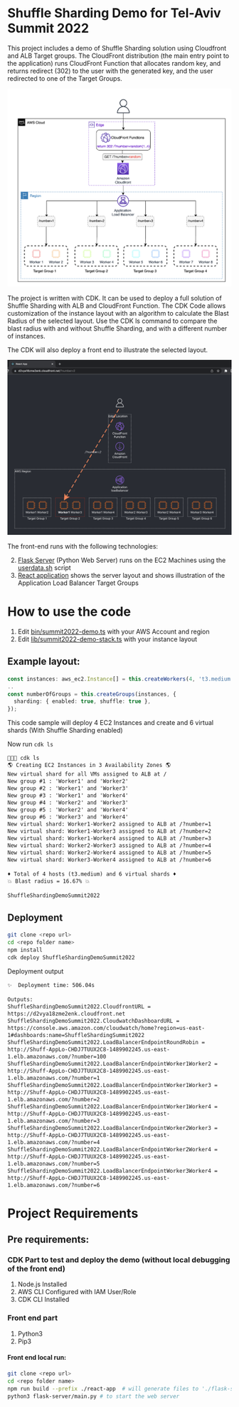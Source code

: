 # Shuffle Sharding Demo for Tel-Aviv Summit 2022

This project includes a demo of Shuffle Sharding solution using Cloudfront and ALB Target groups. The CloudFront distribution (the main entry point to the application) runs CloudFront Function that allocates random key, and returns redirect (302) to the user with the generated key, and the user redirected to one of the Target Groups.

![](diagram.png)

The project is written with CDK. It can be used to deploy a full solution of Shuffle Sharding with ALB and CloudFront Function. The CDK Code allows customization of the instance layout with an algorithm to calculate the Blast Radius of the selected layout. Use the CDK ls command to compare the blast radius with and without Shuffle Sharding, and with a different number of instances.

The CDK will also deploy a front end to illustrate the selected layout.

![](reactfrontend.png)

The front-end runs with the following technologies:

2. [Flask Server](flask-server/main.py) (Python Web Server) runs on the EC2 Machines using the [userdata.sh](lib/userdata.sh) script
3. [React application](react-app/src/App.js) shows the server layout and shows illustration of the Application Load Balancer Target Groups

# How to use the code

1. Edit [bin/summit2022-demo.ts](bin/summit2022-demo.ts) with your AWS Account and region
2. Edit [lib/summit2022-demo-stack.ts](lib/summit2022-demo-stack.ts) with your instance layout

## Example layout:

```typescript
const instances: aws_ec2.Instance[] = this.createWorkers(4, 't3.medium');
..
const numberOfGroups = this.createGroups(instances, {
  sharding: { enabled: true, shuffle: true },
});
```

This code sample will deploy 4 EC2 Instances and create and 6 virtual shards (With Shuffle Sharding enabled)

Now run `cdk ls`

```
 cdk ls
🌎 Creating EC2 Instances in 3 Availability Zones 🌎
New virtual shard for all VMs assigned to ALB at /
New group #1 : 'Worker1' and 'Worker2'
New group #2 : 'Worker1' and 'Worker3'
New group #3 : 'Worker1' and 'Worker4'
New group #4 : 'Worker2' and 'Worker3'
New group #5 : 'Worker2' and 'Worker4'
New group #6 : 'Worker3' and 'Worker4'
New virtual shard: Worker1-Worker2 assigned to ALB at /?number=1
New virtual shard: Worker1-Worker3 assigned to ALB at /?number=2
New virtual shard: Worker1-Worker4 assigned to ALB at /?number=3
New virtual shard: Worker2-Worker3 assigned to ALB at /?number=4
New virtual shard: Worker2-Worker4 assigned to ALB at /?number=5
New virtual shard: Worker3-Worker4 assigned to ALB at /?number=6

♦️ Total of 4 hosts (t3.medium) and 6 virtual shards ♦️
💥 Blast radius = 16.67% 💥

ShuffleShardingDemoSummit2022
```

## Deployment

```bash
git clone <repo url>
cd <repo folder name>
npm install
cdk deploy ShuffleShardingDemoSummit2022
```

Deployment output

```
✨  Deployment time: 506.04s

Outputs:
ShuffleShardingDemoSummit2022.CloudfrontURL = https://d2vya18zme2enk.cloudfront.net
ShuffleShardingDemoSummit2022.CloudwatchDashboardURL = https://console.aws.amazon.com/cloudwatch/home?region=us-east-1#dashboards:name=ShuffleShardingSummit2022
ShuffleShardingDemoSummit2022.LoadBalancerEndpointRoundRobin = http://Shuff-AppLo-CHDJ7TUUX2C8-1489902245.us-east-1.elb.amazonaws.com/?number=100
ShuffleShardingDemoSummit2022.LoadBalancerEndpointWorker1Worker2 = http://Shuff-AppLo-CHDJ7TUUX2C8-1489902245.us-east-1.elb.amazonaws.com/?number=1
ShuffleShardingDemoSummit2022.LoadBalancerEndpointWorker1Worker3 = http://Shuff-AppLo-CHDJ7TUUX2C8-1489902245.us-east-1.elb.amazonaws.com/?number=2
ShuffleShardingDemoSummit2022.LoadBalancerEndpointWorker1Worker4 = http://Shuff-AppLo-CHDJ7TUUX2C8-1489902245.us-east-1.elb.amazonaws.com/?number=3
ShuffleShardingDemoSummit2022.LoadBalancerEndpointWorker2Worker3 = http://Shuff-AppLo-CHDJ7TUUX2C8-1489902245.us-east-1.elb.amazonaws.com/?number=4
ShuffleShardingDemoSummit2022.LoadBalancerEndpointWorker2Worker4 = http://Shuff-AppLo-CHDJ7TUUX2C8-1489902245.us-east-1.elb.amazonaws.com/?number=5
ShuffleShardingDemoSummit2022.LoadBalancerEndpointWorker3Worker4 = http://Shuff-AppLo-CHDJ7TUUX2C8-1489902245.us-east-1.elb.amazonaws.com/?number=6
```

# Project Requirements

## Pre requirements:

### CDK Part to test and deploy the demo (without local debugging of the front end)

1. Node.js Installed
2. AWS CLI Configured with IAM User/Role
3. CDK CLI Installed

### Front end part

1. Python3
2. Pip3

#### Front end local run:

```bash
git clone <repo url>
cd <repo folder name>
npm run build --prefix ./react-app  # will generate files to './flask-server/static/react'
python3 flask-server/main.py # to start the web server
```
